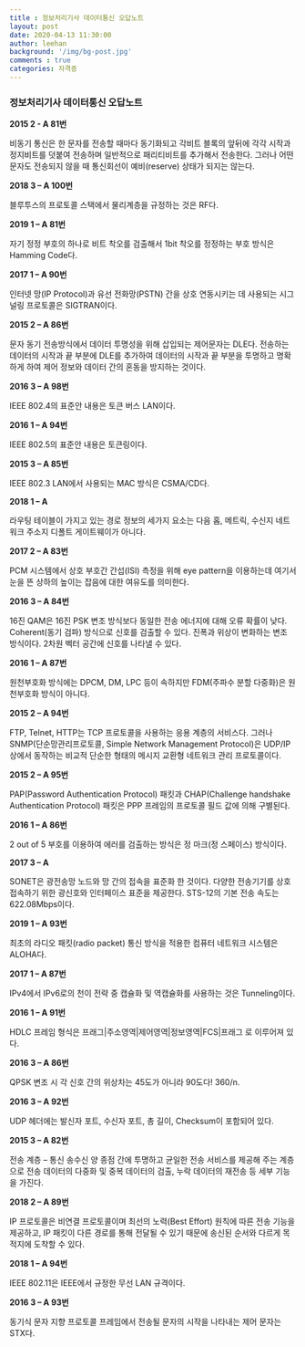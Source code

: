 ```yaml
---
title : 정보처리기사 데이터통신 오답노트
layout: post
date: 2020-04-13 11:30:00
author: leehan
background: '/img/bg-post.jpg'
comments : true
categories: 자격증
---
```


### 정보처리기사 데이터통신 오답노트

**2015 2 - A 81번**

비동기 통신은 한 문자를 전송할 때마다 동기화되고 각비트 블록의 앞뒤에 각각 시작과 정지비트를 덧붙여 전송하며 일반적으로 패리티비트를 추가해서 전송한다. 그러나 어떤 문자도 전송되지 않을 때 통신회선이 예비(reserve) 상태가 되지는 않는다.

**2018 3 – A 100번**

블루투스의 프로토콜 스택에서 물리계층을 규정하는 것은 RF다.

**2019 1 – A 81번**

자기 정정 부호의 하나로 비트 착오를 검출해서 1bit 착오를 정정하는 부호 방식은 Hamming Code다.

**2017 1 – A 90번**

인터넷 망(IP Protocol)과 유선 전화망(PSTN) 간을 상호 연동시키는 데 사용되는 시그널링 프로토콜은 SIGTRAN이다.

**2015 2 – A 86번**

문자 동기 전송방식에서 데이터 투명성을 위해 삽입되는 제어문자는 DLE다. 전송하는 데이터의 시작과 끝 부분에 DLE를 추가하여 데이터의 시작과 끝 부분을 투명하고 명확하게 하여 제어 정보와 데이터 간의 혼동을 방지하는 것이다.

**2016 3 – A 98번**

IEEE 802.4의 표준안 내용은 토큰 버스 LAN이다.

**2016 1 – A 94번**

IEEE 802.5의 표준안 내용은 토큰링이다.

**2015 3 – A 85번**

IEEE 802.3 LAN에서 사용되는 MAC 방식은 CSMA/CD다.

**2018 1 – A**

라우팅 테이블이 가지고 있는 경로 정보의 세가지 요소는 다음 홉, 메트릭, 수신지 네트워크 주소지 디폴트 게이트웨이가 아니다.

**2017 2 – A 83번**

PCM 시스템에서 상호 부호간 간섭(ISI) 측정을 위해 eye pattern을 이용하는데 여기서 눈을 뜬 상하의 높이는 잡음에 대한 여유도를 의미한다.

**2016 3 – A 84번**

16진 QAM은 16진 PSK 변조 방식보다 동일한 전송 에너지에 대해 오류 확률이 낮다. Coherent(동기 검파) 방식으로 신호를 검출할 수 있다. 진폭과 위상이 변화하는 변조 방식이다. 2차원 벡터 공간에 신호를 나타낼 수 있다.

**2016 1 – A 87번**

원천부호화 방식에는 DPCM, DM, LPC 등이 속하지만 FDM(주파수 분할 다중화)은 원천부호화 방식이 아니다.

**2015 2 – A 94번**

FTP, Telnet, HTTP는 TCP 프로토콜을 사용하는 응용 계층의 서비스다. 그러나 SNMP(단순망관리프로토콜, Simple Network Management Protocol)은 UDP/IP 상에서 동작하는 비교적 단순한 형태의 메시지 교환형 네트워크 관리 프로토콜이다.

**2015 2 – A 95번**

PAP(Password Authentication Protocol) 패킷과 CHAP(Challenge handshake Authentication Protocol) 패킷은 PPP 프레임의 프로토콜 필드 값에 의해 구별된다.

**2016 1 – A 86번**

2 out of 5 부호를 이용하여 에러를 검출하는 방식은 정 마크(정 스페이스) 방식이다.

**2017 3 – A**

SONET은 광전송망 노드와 망 간의 접속을 표준화 한 것이다. 다양한 전송기기를 상호 접속하기 위한 광신호와 인터페이스 표준을 제공한다. STS-12의 기본 전송 속도는 622.08Mbps이다.

**2019 1 – A 93번**

최초의 라디오 패킷(radio packet) 통신 방식을 적용한 컴퓨터 네트워크 시스템은 ALOHA다.

**2017 1 – A 87번**

IPv4에서 IPv6로의 천이 전략 중 캡슐화 및 역캡슐화를 사용하는 것은 Tunneling이다.

**2016 1 – A 91번**

HDLC 프레임 형식은 프래그|주소영역|제어영역|정보영역|FCS|프래그 로 이루어져 있다.

**2016 3 – A 86번**

QPSK 변조 시 각 신호 간의 위상차는 45도가 아니라 90도다! 360/n.

**2016 3 – A 92번**

UDP 헤더에는 발신자 포트, 수신자 포트, 총 길이, Checksum이 포함되어 있다.

**2015 3 – A 82번**

전송 계층 – 통신 송수신 양 종점 간에 투명하고 균일한 전송 서비스를 제공해 주는 계층으로 전송 데이터의 다중화 및 중복 데이터의 검출, 누락 데이터의 재전송 등 세부 기능을 가진다.

**2018 2 – A 89번**

IP 프로토콜은 비연결 프로토콜이며 최선의 노력(Best Effort) 원칙에 따른 전송 기능을 제공하고, IP 패킷이 다른 경로를 통해 전달될 수 있기 때문에 송신된 순서와 다르게 목적지에 도착할 수 있다.

**2018 1 – A 94번**

IEEE 802.11은 IEEE에서 규정한 무선 LAN 규격이다.

**2016 3 – A 93번**

동기식 문자 지향 프로토콜 프레임에서 전송될 문자의 시작을 나타내는 제어 문자는 STX다.